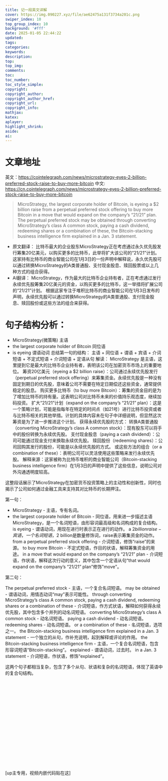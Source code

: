 ```yaml
---
title: 记一段英文详解
cover: https://img.090227.xyz/file/ae62475a131f3734a201c.png
swiper_index: 10
top_group_index: 10
background: '#fff'
date: 2025-01-05 22:44:22
updated:
tags:
categories:
keywords:
description:
top:
top_img:
comments:
toc:
toc_number:
toc_style_simple:
copyright:
copyright_author:
copyright_author_href:
copyright_url:
copyright_info:
mathjax:
katex:
aplayer:
highlight_shrink:
aside:
ai:
---
```

# 文章地址
英文：https://cointelegraph.com/news/microstrategy-eyes-2-billion-preferred-stock-raise-to-buy-more-bitcoin
中文: https://cn.cointelegraph.com/news/microstrategy-eyes-2-billion-preferred-stock-raise-to-buy-more-bitcoin
> MicroStrategy, the largest corporate holder of Bitcoin, is eyeing a $2 billion raise from a perpetual preferred stock offering to buy more Bitcoin in a move that would expand on the company’s “21/21” plan.
> The perpetual preferred stock may be obtained through converting MicroStrategy’s class A common stock, paying a cash dividend, redeeming shares or a combination of these, the Bitcoin-stacking business intelligence firm explained in a Jan. 3 statement.
- 原文翻译：
比特币最大的企业股东MicroStrategy正在考虑通过永久优先股发行筹集20亿美元，以购买更多的比特币，此举将扩大该公司的“21/21”计划。
这家持有比特币的商业智能公司在1月3日的一份声明中解释说，永久优先股可以通过转换MicroStrategy的A类普通股、支付现金股息、赎回股票或以上几种方式的组合获得。
- AI翻译：
MicroStrategy，作为最大的比特币企业持有者，正在考虑通过发行永续优先股筹集20亿美元的资金，以购买更多的比特币，这一举措将扩展公司的“21/21”计划。
根据这家专注于堆积比特币的商业智能公司在1月3日发布的声明，永续优先股可以通过转换MicroStrategy的A类普通股、支付现金股息、赎回股份或这些方法的组合来获得。
# 句子结构分析：
 - MicroStrategy(微策略) 主语
 - the largest corporate holder of Bitcoin 同位语
 - is eyeing 谓语动词
总结第一句的结构：
主语 + 同位语 + 谓语 + 宾语 + 介词短语 + 不定式短语 + 介词短语 + 定语从句
解读：
MicroStrategy 是主语，这里提到它是最大的比特币企业持有者，表明该公司在加密货币市场上的重要地位。
筹资20亿美元（eyeing a $2 billion raise）：公司通过永续优先股发行（perpetual preferred stock offering）来筹集资金。永续优先股是一种没有固定到期日的优先股，意味着公司不需要在特定日期偿还这些资金，通常提供稳定的股息。
购买更多比特币（to buy more Bitcoin）：筹集的资金目的是为了增加比特币的持有量。这表明公司对比特币未来的价值持乐观态度，继续加码投资。
扩大“21/21”计划（expand on the company’s “21/21” plan）：这是一个策略计划，可能是指每年在特定的时间点（如21号）进行比特币投资或者与比特币相关的其他举措。计划的具体内容未在句子中详细说明，但显然这次筹资是为了进一步推进这个计划。
获得永续优先股的方式：
转换A类普通股（converting MicroStrategy’s class A common stock）：现有股东可以将手中的股份转换为永续优先股。
支付现金股息（paying a cash dividend）：公司可能通过现金支付来换取永续优先股。
赎回股份（redeeming shares）：公司回购其发行的股份，可能是以永续优先股的方式。
或这些方法的组合（or a combination of these）：表明公司可以灵活使用这些策略来发行永续优先股。
解释来源：这家被称为比特币堆积的商业智能公司（Bitcoin-stacking business intelligence firm）在1月3日的声明中提供了这些信息，说明公司对外沟通透明度较高。

这整段话展示了MicroStrategy在加密货币投资策略上的主动性和创新性，同时也揭示了公司如何通过金融工具来支持其对比特币的长期押注。

第一句：

- MicroStrategy - 主语，专有名词。
- the largest corporate holder of Bitcoin - 同位语，用来进一步描述主语MicroStrategy，是一个名词短语，由形容词最高级和名词构成的复合结构。
is eyeing - 谓语动词，用现在进行时表示正在进行的动作。
a $2 billion raise - 宾语，一个名词短语，$2 billion是数量修饰词，raise表示筹集资金的动作。
from a perpetual preferred stock offering - 介词短语，修饰“raise”的来源。
to buy more Bitcoin - 不定式短语，作目的状语，解释筹集资金的用途。
in a move that would expand on the company’s “21/21” plan - 介词短语，作状语，解释这次行动的意义，其中包含一个定语从句“that would expand on the company’s “21/21” plan”修饰"move"。

第二句：

The perpetual preferred stock - 主语，一个复合名词短语。
may be obtained - 谓语动词，用情态动词“may”表示可能性。
through converting MicroStrategy’s class A common stock, paying a cash dividend, redeeming shares or a combination of these - 介词短语，作方式状语，解释如何获得永续优先股，其中包含多个并列的动名词短语。
converting MicroStrategy’s class A common stock - 动名词短语。
paying a cash dividend - 动名词短语。
redeeming shares - 动名词短语。
or a combination of these - 名词短语，选项之一。
the Bitcoin-stacking business intelligence firm explained in a Jan. 3 statement - 一个独立的从句，作补充说明，起到解释或评论的作用。
the Bitcoin-stacking business intelligence firm - 主语，一个复合名词短语，包含形容词短语“Bitcoin-stacking”。
explained - 谓语动词，过去时。
in a Jan. 3 statement - 介词短语，作状语，修饰“explained”。

这两个句子都相当复杂，包含了多个从句、状语和复杂的名词短语，体现了英语中的复合句结构。


<div class="video-container">
[up主专用，视频内嵌代码贴在这]
</div>

<style>
.video-container {
    position: relative;
    width: 100%;
    padding-top: 56.25%; /* 16:9 aspect ratio (height/width = 9/16 * 100%) */
}

.video-container iframe {
    position: absolute;
    top: 0;
    left: 0;
    width: 100%;
    height: 100%;
}
</style>
